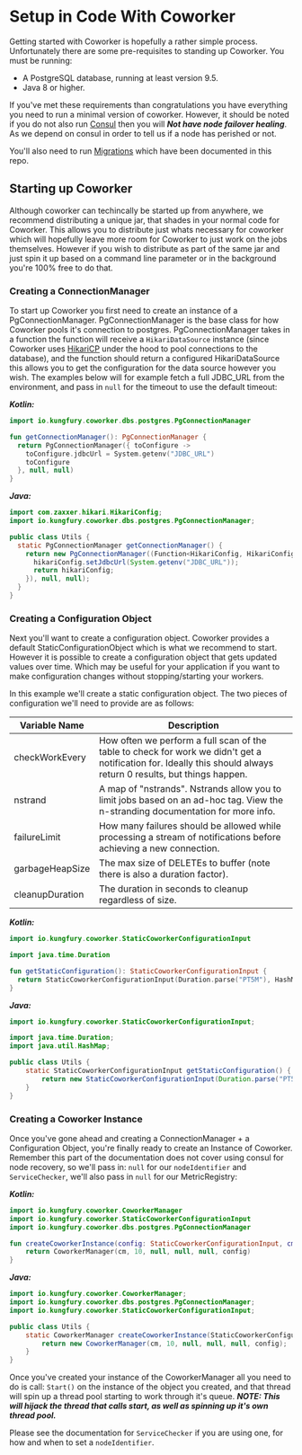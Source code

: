# Setup in Code With Coworker #

Getting started with Coworker is hopefully a rather simple process. Unfortunately there
are some pre-requisites to standing up Coworker. You must be running:

* A PostgreSQL database, running at least version 9.5.
* Java 8 or higher.

If you've met these requirements than congratulations you have everything you need
to run a minimal version of coworker. However, it should be noted if you do not
also run [Consul](https://www.consul.io/) then you will ***Not have node failover healing***.
As we depend on consul in order to tell us if a node has perished or not.

You'll also need to run [Migrations](migrations.md) which have been documented in this repo.

## Starting up Coworker ##

Although coworker can techincally be started up from anywhere, we recommend distributing
a unique jar, that shades in your normal code for Coworker. This allows you to distribute
just whats necessary for coworker which will hopefully leave more room for Coworker to just
work on the jobs themselves. However if you wish to distribute as part of the same jar and just
spin it up based on a command line parameter or in the background you're 100% free to do that.

### Creating a ConnectionManager ###

To start up Coworker you first need to create an instance of a PgConnectionManager.
PgConnectionManager is the base class for how Coworker pools it's connection to postgres.
PgConnectionManager takes in a function the function will receive a `HikariDataSource`
instance (since Coworker uses [HikariCP](https://github.com/brettwooldridge/HikariCP) under the hood
to pool connections to the database), and the function should return a configured HikariDataSource
this allows you to get the configuration for the data source however you wish. The examples below
will for example fetch a full JDBC_URL from the environment, and pass in `null` for the timeout
to use the default timeout:

***Kotlin:***

```kotlin
import io.kungfury.coworker.dbs.postgres.PgConnectionManager

fun getConnectionManager(): PgConnectionManager {
  return PgConnectionManager({ toConfigure ->
    toConfigure.jdbcUrl = System.getenv("JDBC_URL")
    toConfigure
  }, null, null)
}
```

***Java:***

```java
import com.zaxxer.hikari.HikariConfig;
import io.kungfury.coworker.dbs.postgres.PgConnectionManager;

public class Utils {
  static PgConnectionManager getConnectionManager() {
    return new PgConnectionManager((Function<HikariConfig, HikariConfig>) (hikariConfig -> {
      hikariConfig.setJdbcUrl(System.getenv("JDBC_URL"));
      return hikariConfig;
    }), null, null);
  }
}
```

### Creating a Configuration Object ###

Next you'll want to create a configuration object. Coworker provides a default StaticConfigurationObject
which is what we recommend to start. However it is possible to create a configuration object that gets updated
values over time. Which may be useful for your application if you want to make configuration changes without
stopping/starting your workers.

In this example we'll create a static configuration object. The two pieces of configuration we'll
need to provide are as follows:

| Variable Name   | Description                                                                                                                                                       |
|-----------------|-------------------------------------------------------------------------------------------------------------------------------------------------------------------|
| checkWorkEvery  | How often we perform a full scan of the table to check for work we didn't get a notification for. Ideally this should always return 0 results, but things happen. |
| nstrand         | A map of "nstrands". Nstrands allow you to limit jobs based on an ad-hoc tag. View the n-stranding documentation for more info.                                   |
| failureLimit    | How many failures should be allowed while processing a stream of notifications before achieving a new connection.                                                 |
| garbageHeapSize | The max size of DELETEs to buffer (note there is also a duration factor).                                                                                         |
| cleanupDuration | The duration in seconds to cleanup regardless of size.                                                                                                            |

***Kotlin:***

```kotlin
import io.kungfury.coworker.StaticCoworkerConfigurationInput

import java.time.Duration

fun getStaticConfiguration(): StaticCoworkerConfigurationInput {
  return StaticCoworkerConfigurationInput(Duration.parse("PT5M"), HashMap(), 3, 1000, Duration.ofSeconds(30))
}
```

***Java:***

```java
import io.kungfury.coworker.StaticCoworkerConfigurationInput;

import java.time.Duration;
import java.util.HashMap;

public class Utils {
    static StaticCoworkerConfigurationInput getStaticConfiguration() {
        return new StaticCoworkerConfigurationInput(Duration.parse("PT5M"), new HashMap<>(), 3, 1000, Duration.ofSeconds(30));
    }
}
```

### Creating a Coworker Instance ###

Once you've gone ahead and creating a ConnectionManager + a Configuration Object, you're finally
ready to create an Instance of Coworker. Remember this part of the documentation does not cover using
consul for node recovery, so we'll pass in: `null` for our `nodeIdentifier` and `ServiceChecker`, we'll also pass in `null` for our MetricRegistry:

***Kotlin:***

```kotlin
import io.kungfury.coworker.CoworkerManager
import io.kungfury.coworker.StaticCoworkerConfigurationInput
import io.kungfury.coworker.dbs.postgres.PgConnectionManager

fun createCoworkerInstance(config: StaticCoworkerConfigurationInput, cm: PgconnectionManager): CoworkerManager {
    return CoworkerManager(cm, 10, null, null, null, config)
}
```

***Java:***

```java
import io.kungfury.coworker.CoworkerManager;
import io.kungfury.coworker.dbs.postgres.PgConnectionManager;
import io.kungfury.coworker.StaticCoworkerConfigurationInput;

public class Utils {
    static CoworkerManager createCoworkerInstance(StaticCoworkerConfigurationInput config, PgConnectionManager cm) {
        return new CoworkerManager(cm, 10, null, null, null, config);
    }
}
```

Once you've created your instance of the CoworkerManager all you need to do is call: `Start()`
on the instance of the object you created, and that thread will spin up a thread pool starting
to work through it's queue. ***NOTE: This will hijack the thread that calls start, as well as spinning up
it's own thread pool.***

Please see the documentation for `ServiceChecker` if you are using one, for how and when to set a `nodeIdentifier`.
